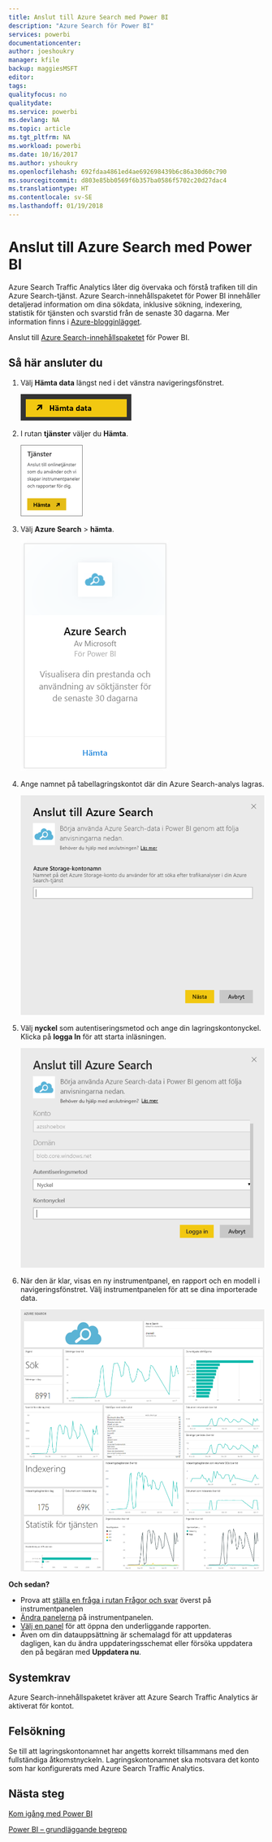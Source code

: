 ```yaml
---
title: Anslut till Azure Search med Power BI
description: "Azure Search för Power BI"
services: powerbi
documentationcenter: 
author: joeshoukry
manager: kfile
backup: maggiesMSFT
editor: 
tags: 
qualityfocus: no
qualitydate: 
ms.service: powerbi
ms.devlang: NA
ms.topic: article
ms.tgt_pltfrm: NA
ms.workload: powerbi
ms.date: 10/16/2017
ms.author: yshoukry
ms.openlocfilehash: 692fdaa4861ed4ae692698439b6c86a30d60c790
ms.sourcegitcommit: d803e85bb0569f6b357ba0586f5702c20d27dac4
ms.translationtype: HT
ms.contentlocale: sv-SE
ms.lasthandoff: 01/19/2018
---
```

# <a name="connect-to-azure-search-with-power-bi"></a>Anslut till Azure Search med Power BI
Azure Search Traffic Analytics låter dig övervaka och förstå trafiken till din Azure Search-tjänst. Azure Search-innehållspaketet för Power BI innehåller detaljerad information om dina sökdata, inklusive sökning, indexering, statistik för tjänsten och svarstid från de senaste 30 dagarna. Mer information finns i [Azure-blogginlägget](https://azure.microsoft.com/en-us/blog/analyzing-your-azure-search-traffic/).

Anslut till [Azure Search-innehållspaketet](https://app.powerbi.com/getdata/services/azure-search) för Power BI.

## <a name="how-to-connect"></a>Så här ansluter du
1. Välj **Hämta data** längst ned i det vänstra navigeringsfönstret.
   
   ![](media/service-connect-to-azure-search/pbi_getdata.png) 
2. I rutan **tjänster** väljer du **Hämta**.
   
   ![](media/service-connect-to-azure-search/pbi_getservices.png) 
3. Välj **Azure Search** \> **hämta**.
   
   ![](media/service-connect-to-azure-search/azuresearch.png)
4. Ange namnet på tabellagringskontot där din Azure Search-analys lagras.
   
   ![](media/service-connect-to-azure-search/params.png)
5. Välj **nyckel** som autentiseringsmetod och ange din lagringskontonyckel. Klicka på **logga In** för att starta inläsningen.
   
   ![](media/service-connect-to-azure-search/creds.png)
6. När den är klar, visas en ny instrumentpanel, en rapport och en modell i navigeringsfönstret. Välj instrumentpanelen för att se dina importerade data.
   
    ![](media/service-connect-to-azure-search/dashboard2.png)

**Och sedan?**

* Prova att [ställa en fråga i rutan Frågor och svar](power-bi-q-and-a.md) överst på instrumentpanelen
* [Ändra panelerna](service-dashboard-edit-tile.md) på instrumentpanelen.
* [Välj en panel](service-dashboard-tiles.md) för att öppna den underliggande rapporten.
* Även om din datauppsättning är schemalagd för att uppdateras dagligen, kan du ändra uppdateringsschemat eller försöka uppdatera den på begäran med **Uppdatera nu**.

## <a name="system-requirements"></a>Systemkrav
Azure Search-innehållspaketet kräver att Azure Search Traffic Analytics är aktiverat för kontot.

## <a name="troubleshooting"></a>Felsökning
Se till att lagringskontonamnet har angetts korrekt tillsammans med den fullständiga åtkomstnyckeln. Lagringskontonamnet ska motsvara det konto som har konfigurerats med Azure Search Traffic Analytics.

## <a name="next-steps"></a>Nästa steg
[Kom igång med Power BI](service-get-started.md)

[Power BI – grundläggande begrepp](service-basic-concepts.md)


